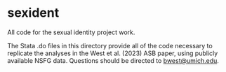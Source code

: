 # sexident
All code for the sexual identity project work.

The Stata .do files in this directory provide all of the code necessary to replicate the analyses in the West et al. (2023) ASB paper, using publicly available NSFG data. Questions should be directed to bwest@umich.edu.
